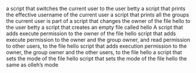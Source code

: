 a script that switches the current user to the user betty
a script that prints the effective username of the current user
a script that prints all the groups the current user is part of
a script that changes the owner of the file hello to the user betty
a script that creates an empty file called hello
A script that adds execute permission to the owner of the file hello
 script that adds execute permission to the owner and the group owner, and read permission to other users, to the file hello
 script that adds execution permission to the owner, the group owner and the other users, to the file hello
a script that sets the mode of the file hello
 script that sets the mode of the file hello the same as olleh’s mode
